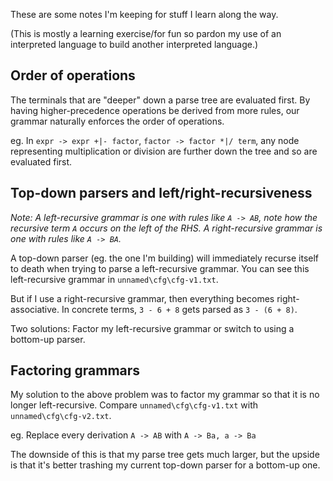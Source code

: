 These are some notes I'm keeping for stuff I learn along the way.

(This is mostly a learning exercise/for fun so pardon my use of an interpreted language to build
another interpreted language.)

## Order of operations
The terminals that are "deeper" down a parse tree are evaluated first. By having higher-precedence operations
be derived from more rules, our grammar naturally enforces the order of operations.

eg. In `expr -> expr +|- factor`, `factor -> factor *|/ term`, any node representing multiplication or 
division are further down the tree and so are evaluated first.

## Top-down parsers and left/right-recursiveness
*Note: A left-recursive grammar is one with rules like `A -> AB`, note how the recursive term `A` occurs on the left of the RHS. A right-recursive grammar is one with rules like `A -> BA`.*

A top-down parser (eg. the one I'm building) will immediately recurse itself to death when trying to 
parse a left-recursive grammar. You can see this left-recursive grammar in `unnamed\cfg\cfg-v1.txt`.

But if I use a right-recursive grammar, then everything becomes right-associative. In concrete
terms, `3 - 6 + 8` gets parsed as `3 - (6 + 8)`.

Two solutions: Factor my left-recursive grammar or switch to using a bottom-up parser.

## Factoring grammars
My solution to the above problem was to factor my grammar so that it is no longer left-recursive. Compare 
`unnamed\cfg\cfg-v1.txt` with `unnamed\cfg\cfg-v2.txt`.

eg. Replace every derivation `A -> AB` with `A -> Ba, a -> Ba`

The downside of this is that my parse tree gets much larger, but the upside is that it's better trashing
my current top-down parser for a bottom-up one.